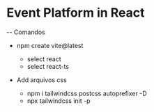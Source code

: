 # Event Platform in React

-- Comandos
*  npm create vite@latest
    - select react
    - select react-ts

* Add arquivos css
    - npm i tailwindcss postcss autoprefixer -D
    - npx tailwindcss init -p       